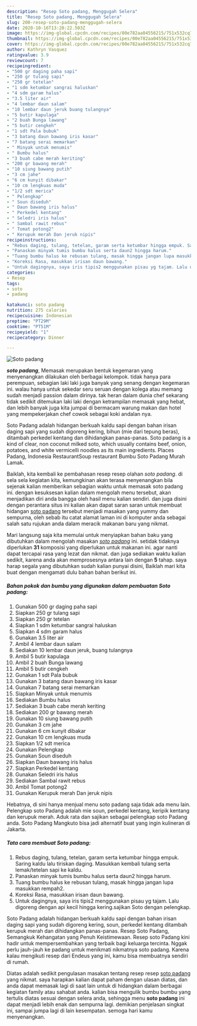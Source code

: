 ```yaml
---
description: "Resep Soto padang, Menggugah Selera"
title: "Resep Soto padang, Menggugah Selera"
slug: 200-resep-soto-padang-menggugah-selera
date: 2020-10-16T13:28:22.503Z
image: https://img-global.cpcdn.com/recipes/00e782aa04556215/751x532cq70/soto-padang-foto-resep-utama.jpg
thumbnail: https://img-global.cpcdn.com/recipes/00e782aa04556215/751x532cq70/soto-padang-foto-resep-utama.jpg
cover: https://img-global.cpcdn.com/recipes/00e782aa04556215/751x532cq70/soto-padang-foto-resep-utama.jpg
author: Kathryn Vasquez
ratingvalue: 3.9
reviewcount: 7
recipeingredient:
- "500 gr daging paha sapi"
- "250 gr tulang sapi"
- "250 gr tetelan"
- "1 sdm ketumbar sangrai haluskan"
- "4 sdm garam halus"
- "3.5 liter air"
- "4 lembar daun salam"
- "10 lembar daun jeruk buang tulangnya"
- "5 butir kapulaga"
- "2 buah Bunga lawang"
- "5 butir cengkeh"
- "1 sdt Pala bubuk"
- "3 batang daun bawang iris kasar"
- "7 batang serai memarkan"
- " Minyak untuk menumis"
- " Bumbu halus"
- "3 buah cabe merah keriting"
- "200 gr bawang merah"
- "10 siung bawang putih"
- "3 cm jahe"
- "6 cm kunyit dibakar"
- "10 cm lengkuas muda"
- "1/2 sdt merica"
- " Pelengkap"
- " Soun diseduh"
- " Daun bawang iris halus"
- " Perkedel kentang"
- " Seledri iris halus"
- " Sambal rawit rebus"
- " Tomat potong2"
- " Kerupuk merah Dan jeruk nipis"
recipeinstructions:
- "Rebus daging, tulang, tetelan, garam serta ketumbar hingga empuk. Saring kaldu lalu tiriskan daging. Masukkan kembali tulang serta lemak/tetelan sapi ke kaldu."
- "Panaskan minyak tumis bumbu halus serta daun2 hingga harum."
- "Tuang bumbu halus ke rebusan tulang, masak hingga jangan lupa masukkan rempah2."
- "Koreksi Rasa, masukkan irisan daun bawang."
- "Untuk dagingnya, saya iris tipis2 menggunakan pisau yg tajam. Lalu digoreng dengan api kecil hingga kering.sajikan Soto dengan pelengkap."
categories:
- Resep
tags:
- soto
- padang

katakunci: soto padang 
nutrition: 275 calories
recipecuisine: Indonesian
preptime: "PT29M"
cooktime: "PT51M"
recipeyield: "1"
recipecategory: Dinner

---
```



![Soto padang](https://img-global.cpcdn.com/recipes/00e782aa04556215/751x532cq70/soto-padang-foto-resep-utama.jpg)

<b><i>soto padang</i></b>, Memasak merupakan bentuk kegemaran yang menyenangkan dilakukan oleh berbagai kelompok. tidak hanya para perempuan, sebagian laki laki juga banyak yang senang dengan kegemaran ini. walau hanya untuk sekedar seru seruan dengan kolega atau memang sudah menjadi passion dalam dirinya. tak heran dalam dunia chef sekarang tidak sedikit ditemukan laki laki dengan ketrampilan memasak yang hebat, dan lebih banyak juga kita jumpai di bermacam warung makan dan hotel yang mempekerjakan chef cowok sebagai koki andalan nya.

Soto Padang adalah hidangan berkuah kaldu sapi dengan bahan irisan daging sapi yang sudah digoreng kering, bihun (mie dari tepung beras), ditambah perkedel kentang dan dihidangkan panas-panas. Soto padang is a kind of clear, non coconut milked soto, which usually contains beef, onion, potatoes, and white vermicelli noodles as its main ingredients. Places Padang, Indonesia RestaurantSoup restaurant Bumbu Soto Padang Murah Lamak.

Baiklah, kita kembali ke pembahasan resep resep olahan <i>soto padang</i>. di sela sela kegiatan kita, kemungkinan akan terasa menyenangkan bila sejenak kalian memberikan sebagian waktu untuk memasak soto padang ini. dengan kesuksesan kalian dalam mengolah menu tersebut, akan menjadikan diri anda bangga oleh hasil menu kalian sendiri. dan juga disini dengan perantara situs ini kalian akan dapat saran saran untuk membuat hidangan <u>soto padang</u> tersebut menjadi masakan yang yummy dan sempurna, oleh sebab itu catat alamat laman ini di komputer anda sebagai salah satu rujukan anda dalam meracik makanan baru yang nikmat.


Mari langsung saja kita memulai untuk menyiapkan bahan baku yang dibutuhkan dalam mengolah masakan <u><i>soto padang</i></u> ini. setidak tidaknya diperlukan <b>31</b> komposisi yang diperlukan untuk makanan ini. agar nanti dapat tercapai rasa yang lezat dan nikmat. dan juga sediakan waktu kalian sedikit, karena anda akan memprosesnya antara lain dengan <b>5</b> tahap. saya harap segala yang dibutuhkan sudah kalian punyai disini, Baiklah mari kita buat dengan mengamati dulu bahan bahan berikut ini.

<!--inarticleads1-->

##### Bahan pokok dan bumbu yang digunakan dalam pembuatan Soto padang:

1. Gunakan 500 gr daging paha sapi
1. Siapkan 250 gr tulang sapi
1. Siapkan 250 gr tetelan
1. Siapkan 1 sdm ketumbar sangrai haluskan
1. Siapkan 4 sdm garam halus
1. Gunakan 3.5 liter air
1. Ambil 4 lembar daun salam
1. Sediakan 10 lembar daun jeruk, buang tulangnya
1. Ambil 5 butir kapulaga
1. Ambil 2 buah Bunga lawang
1. Ambil 5 butir cengkeh
1. Gunakan 1 sdt Pala bubuk
1. Gunakan 3 batang daun bawang iris kasar
1. Gunakan 7 batang serai memarkan
1. Siapkan  Minyak untuk menumis
1. Sediakan  Bumbu halus
1. Sediakan 3 buah cabe merah keriting
1. Sediakan 200 gr bawang merah
1. Gunakan 10 siung bawang putih
1. Gunakan 3 cm jahe
1. Gunakan 6 cm kunyit dibakar
1. Gunakan 10 cm lengkuas muda
1. Siapkan 1/2 sdt merica
1. Gunakan  Pelengkap
1. Gunakan  Soun diseduh
1. Siapkan  Daun bawang iris halus
1. Siapkan  Perkedel kentang
1. Gunakan  Seledri iris halus
1. Sediakan  Sambal rawit rebus
1. Ambil  Tomat potong2
1. Gunakan  Kerupuk merah Dan jeruk nipis


Hebatnya, di sini hanya menjual menu soto padang saja tidak ada menu lain. Pelengkap soto Padang adalah mie soun, perkedel kentang, keripik kentang dan kerupuk merah. Aduk rata dan sajikan sebagai pelengkap soto Padang anda. Soto Padang Mangkuto bisa jadi alternatif buat yang ingin kulineran di Jakarta. 

<!--inarticleads2-->

##### Tata cara membuat Soto padang:

1. Rebus daging, tulang, tetelan, garam serta ketumbar hingga empuk. Saring kaldu lalu tiriskan daging. Masukkan kembali tulang serta lemak/tetelan sapi ke kaldu.
1. Panaskan minyak tumis bumbu halus serta daun2 hingga harum.
1. Tuang bumbu halus ke rebusan tulang, masak hingga jangan lupa masukkan rempah2.
1. Koreksi Rasa, masukkan irisan daun bawang.
1. Untuk dagingnya, saya iris tipis2 menggunakan pisau yg tajam. Lalu digoreng dengan api kecil hingga kering.sajikan Soto dengan pelengkap.


Soto Padang adalah hidangan berkuah kaldu sapi dengan bahan irisan daging sapi yang sudah digoreng kering, soun, perkedel kentang ditambah kerupuk merah dan dihidangkan panas-panas. Resep Soto Padang, Semangkuk Kehangatan yang Penuh Keistimewaan. Resep soto Padang kini hadir untuk mempersembahkan yang terbaik bagi keluarga tercinta. Nggak perlu jauh-jauh ke padang untuk menikmati nikmatnya soto padang. Karena kalau mengikuti resep dari Endeus yang ini, kamu bisa membuatnya sendiri di rumah. 

Diatas adalah sedikit pengulasan masakan tentang resep resep <u>soto padang</u> yang nikmat. saya harapkan kalian dapat paham dengan ulasan diatas, dan anda dapat memasak lagi di saat lain untuk di hidangkan dalam berbagai kegiatan family atau sahabat anda. kalian bisa mengulik bumbu bumbu yang tertulis diatas sesuai dengan selera anda, sehingga menu <b>soto padang</b> ini dapat menjadi lebih enak dan sempurna lagi. demikian penjelasan singkat ini, sampai jumpa lagi di lain kesempatan. semoga hari kamu menyenangkan.
